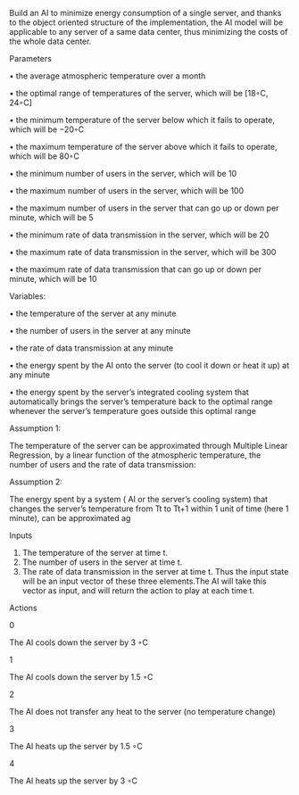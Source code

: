 Build an AI to minimize energy consumption of a single server, and thanks to the object oriented structure of the implementation, the AI model will be applicable to any server of a same data center, thus minimizing the costs of the whole data center.



Parameters 


• the average atmospheric temperature over a month

• the optimal range of temperatures of the server, which will be [18◦C, 24◦C]

• the minimum temperature of the server below which it fails to operate, which will be −20◦C

• the maximum temperature of the server above which it fails to operate, which will be 80◦C

• the minimum number of users in the server, which will be 10

• the maximum number of users in the server, which will be 100

• the maximum number of users in the server that can go up or down per minute, which will be 5

• the minimum rate of data transmission in the server, which will be 20

• the maximum rate of data transmission in the server, which will be 300

• the maximum rate of data transmission that can go up or down per minute, which will be 10



Variables:


• the temperature of the server at any minute

• the number of users in the server at any minute

• the rate of data transmission at any minute

• the energy spent by the AI onto the server (to cool it down or heat it up) at any minute

• the energy spent by the server’s integrated cooling system that automatically brings the server’s temperature back to the optimal range whenever the server’s temperature goes outside this optimal range


Assumption 1: 

The temperature of the server can be approximated through Multiple Linear
Regression, by a linear function of the atmospheric temperature, the number of users and the
rate of data transmission:

Assumption 2: 

The energy spent by a system ( AI or the server’s cooling system)
that changes the server’s temperature from Tt to Tt+1 within 1 unit of time (here 1 minute),
can be approximated ag


Inputs


1. The temperature of the server at time t.
2. The number of users in the server at time t.
3. The rate of data transmission in the server at time t.
Thus the input state will be an input vector of these three elements.The AI will take this vector as
input, and will return the action to play at each time t.


Actions 


0 

The AI cools down the server by 3
◦C

1 

The AI cools down the server by 1.5
◦C

2 

The AI does not transfer any heat to the server (no temperature change)

3 

The AI heats up the server by 1.5
◦C

4 

The AI heats up the server by 3
◦C
